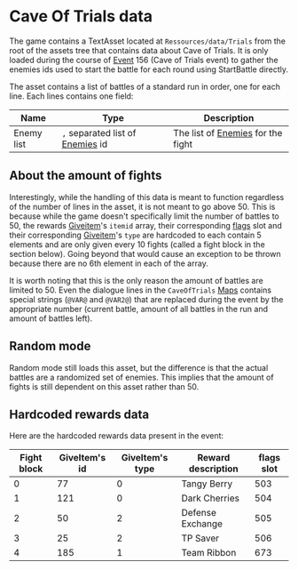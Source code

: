 # Cave Of Trials data

The game contains a TextAsset located at `Ressources/data/Trials` from the root of the assets tree that contains data about Cave of Trials. It is only loaded during the course of [Event](../SetText/Commands/Individual%20commands/Event.md) 156 (Cave of Trials event) to gather the enemies ids used to start the battle for each round using StartBattle directly.

The asset contains a list of battles of a standard run in order, one for each line. Each lines contains one field:

|Name|Type|Description|
|----|----|-----------|
|Enemy list|`,` separated list of [Enemies](../Enums%20and%20IDs/Enemies.md) id|The list of [Enemies](../Enums%20and%20IDs/Enemies.md) for the fight|

## About the amount of fights

Interestingly, while the handling of this data is meant to function regardless of the number of lines in the asset, it is not meant to go above 50. This is because while the game doesn't specifically limit the number of battles to 50, the rewards [Giveitem](../SetText/Commands/Individual%20commands/Giveitem.md)'s `itemid` array, their corresponding [flags](../Flags%20arrays/flags.md) slot and their corresponding [Giveitem](../SetText/Commands/Individual%20commands/Giveitem.md)'s `type` are hardcoded to each contain 5 elements and are only given every 10 fights (called a fight block in the section below). Going beyond that would cause an exception to be thrown because there are no 6th element in each of the array.

It is worth noting that this is the only reason the amount of battles are limited to 50. Even the dialogue lines in the `CaveOfTrials` [Maps](../Enums%20and%20IDs/Maps.md) contains special strings (`@VAR@` and `@VAR2@`) that are replaced during the event by the appropriate number (current battle, amount of all battles in the run and amount of battles left).

## Random mode

Random mode still loads this asset, but the difference is that the actual battles are a randomized set of enemies. This implies that the amount of fights is still dependent on this asset rather than 50.

## Hardcoded rewards data

Here are the hardcoded rewards data present in the event:

|Fight block|GiveItem's id|GiveItem's type|Reward description|flags slot|
|-----------|-------------|---------------|------------------|----------|
|0|77|0|Tangy Berry|503|
|1|121|0|Dark Cherries|504|
|2|50|2|Defense Exchange|505|
|3|25|2|TP Saver|506|
|4|185|1|Team Ribbon|673|
